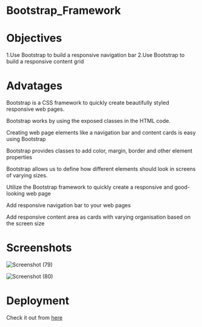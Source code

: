 # Bootstrap_Framework
# Objectives 
1.Use Bootstrap to build a responsive navigation bar 
2.Use Bootstrap to build a responsive content grid

# Advatages 
Bootstrap is a CSS framework to quickly create beautifully styled responsive web pages.

Bootstrap works by using the exposed classes in the HTML code.

Creating web page elements like a navigation bar and content cards is easy using Bootstrap

Bootstrap provides classes to add color, margin, border and other element properties

Bootstrap allows us to define how different elements should look in screens of varying sizes.

Utilize the Bootstrap framework to quickly create a responsive and good-looking web page

Add responsive navigation bar to your web pages

Add responsive content area as cards with varying organisation based on the screen size
# Screenshots
![Screenshot (79)](https://user-images.githubusercontent.com/55496505/116925058-52c9b000-ac76-11eb-927b-3e6de0953675.png)

![Screenshot (80)](https://user-images.githubusercontent.com/55496505/116925281-9c19ff80-ac76-11eb-8048-9ce31adb45d3.png)

# Deployment
Check it out from [here](https://bootstrap-framework.netlify.app/)
